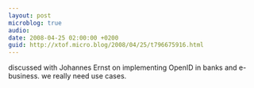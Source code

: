 ```yaml
---
layout: post
microblog: true
audio: 
date: 2008-04-25 02:00:00 +0200
guid: http://xtof.micro.blog/2008/04/25/t796675916.html
---
```

discussed with Johannes Ernst on implementing OpenID in banks and e-business. we really need use cases.
